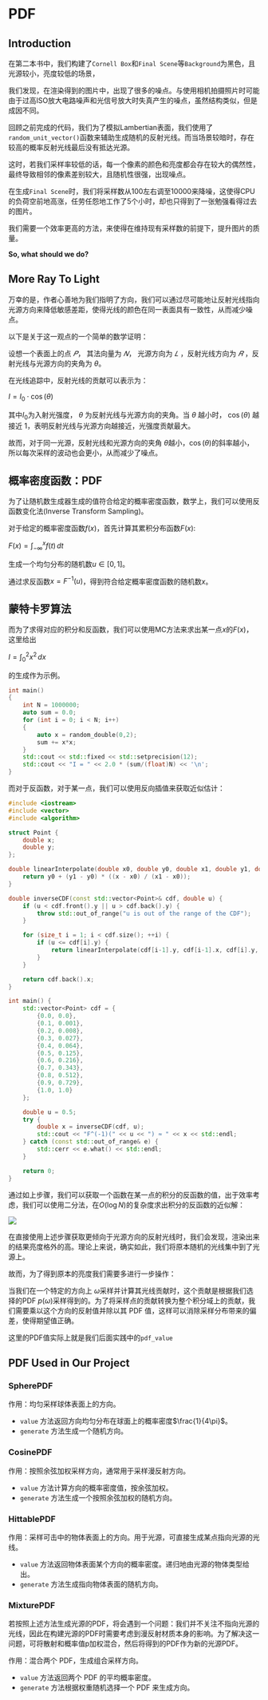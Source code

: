 
<script type="text/javascript" src="http://cdn.mathjax.org/mathjax/latest/MathJax.js?config=TeX-AMS-MML_HTMLorMML"></script>
<script type="text/x-mathjax-config">
    MathJax.Hub.Config({ tex2jax: {inlineMath: [['$', '$']]}, messageStyle: "none" });
</script>

# PDF

## Introduction

在第二本书中，我们构建了`Cornell Box`和`Final Scene`等`Background`为黑色，且光源较小，亮度较低的场景，

我们发现，在渲染得到的图片中，出现了很多的噪点。与使用相机拍摄照片时可能由于过高ISO放大电路噪声和光信号放大时失真产生的噪点，虽然结构类似，但是成因不同。

回顾之前完成的代码，我们为了模拟Lambertian表面，我们使用了`random_unit_vector()`函数来辅助生成随机的反射光线。而当场景较暗时，存在较高的概率反射光线最后没有抵达光源。

这时，若我们采样率较低的话，每一个像素的颜色和亮度都会存在较大的偶然性，最终导致相邻的像素差别较大，且随机性很强，出现噪点。

在生成`Final Scene`时，我们将采样数从100左右调至10000来降噪，这使得CPU的负荷空前地高涨，任劳任怨地工作了5个小时，却也只得到了一张勉强看得过去的图片。

我们需要一个效率更高的方法，来使得在维持现有采样数的前提下，提升图片的质量。

**So, what should we do?**

## More Ray To Light

万幸的是，作者心善地为我们指明了方向，我们可以通过尽可能地让反射光线指向光源方向来降低敏感差距，使得光线的颜色在同一表面具有一致性，从而减少噪点。

以下是关于这一观点的一个简单的数学证明：

设想一个表面上的点 $𝑃$， 其法向量为 $𝑁$， 光源方向为 $𝐿$ ，反射光线方向为 $𝑅$ ，反射光线与光源方向的夹角为 $\theta$。

在光线追踪中，反射光线的贡献可以表示为：

$I = I_0 \cdot \cos(\theta)$

其中$I_0$为入射光强度， $\theta$ 为反射光线与光源方向的夹角。当 $\theta$ 越小时， $\cos(\theta)$ 越接近 1，表明反射光线与光源方向越接近，光强度贡献最大。

故而，对于同一光源，反射光线和光源方向的夹角 $\theta$越小，$\cos(\theta)$的斜率越小，所以每次采样的波动也会更小，从而减少了噪点。

## 概率密度函数：PDF

为了让随机数生成器生成的值符合给定的概率密度函数，数学上，我们可以使用反函数变化法(Inverse Transform Sampling)。

对于给定的概率密度函数$f(x)$，首先计算其累积分布函数$F(x)$:

$F(x) = \int_{-\infty}^{x} f(t) \, dt$

生成一个均匀分布的随机数$u ∈[0, 1]$。

通过求反函数$x = F^{-1}(u)$，得到符合给定概率密度函数的随机数$x$。

## 蒙特卡罗算法

而为了求得对应的积分和反函数，我们可以使用MC方法来求出某一点$x$的$F(x)$，这里给出

$I = \int_{0}^{2} x^2\, dx$

的生成作为示例。

```c++
int main() 
{
    int N = 1000000;
    auto sum = 0.0;
    for (int i = 0; i < N; i++) 
    {
        auto x = random_double(0,2);
        sum += x*x;
    }
    std::cout << std::fixed << std::setprecision(12);
    std::cout << "I = " << 2.0 * (sum/(float)N) << '\n';
}
```

而对于反函数，对于某一点，我们可以使用反向插值来获取近似估计：

```c++
#include <iostream>
#include <vector>
#include <algorithm>

struct Point {
    double x;
    double y;
};

double linearInterpolate(double x0, double y0, double x1, double y1, double x) {
    return y0 + (y1 - y0) * ((x - x0) / (x1 - x0));
}

double inverseCDF(const std::vector<Point>& cdf, double u) {
    if (u < cdf.front().y || u > cdf.back().y) {
        throw std::out_of_range("u is out of the range of the CDF");
    }

    for (size_t i = 1; i < cdf.size(); ++i) {
        if (u <= cdf[i].y) {
            return linearInterpolate(cdf[i-1].y, cdf[i-1].x, cdf[i].y, cdf[i].x, u);
        }
    }

    return cdf.back().x;
}

int main() {
    std::vector<Point> cdf = {
        {0.0, 0.0},
        {0.1, 0.001},
        {0.2, 0.008},
        {0.3, 0.027},
        {0.4, 0.064},
        {0.5, 0.125},
        {0.6, 0.216},
        {0.7, 0.343},
        {0.8, 0.512},
        {0.9, 0.729},
        {1.0, 1.0}
    };

    double u = 0.5;
    try {
        double x = inverseCDF(cdf, u);
        std::cout << "F^(-1)(" << u << ") ≈ " << x << std::endl;
    } catch (const std::out_of_range& e) {
        std::cerr << e.what() << std::endl;
    }

    return 0;
}
```

通过如上步骤，我们可以获取一个函数在某一点的积分的反函数的值，出于效率考虑，我们可以使用二分法，在$O(\log N)$的复杂度求出积分的反函数的近似解：

![](./logN.jpg)

在直接使用上述步骤获取更倾向于光源方向的反射光线时，我们会发现，渲染出来的结果亮度格外的高。理论上来说，确实如此，我们将原本随机的光线集中到了光源上。

故而，为了得到原本的亮度我们需要多进行一步操作：

当我们在一个特定的方向上 $\omega$采样并计算其光线贡献时，这个贡献是根据我们选择的PDF $p(\omega)$采样得到的。为了将采样点的贡献转换为整个积分域上的贡献，我们需要乘以这个方向的反射值并除以其 PDF 值，这样可以消除采样分布带来的偏差，使得期望值正确。

这里的PDF值实际上就是我们后面实践中的`pdf_value`

## PDF Used in Our Project

### SpherePDF

作用：均匀采样球体表面上的方向。

- `value` 方法返回方向均匀分布在球面上的概率密度$\frac{1}{4\pi}$。
- `generate` 方法生成一个随机方向。

### CosinePDF

作用：按照余弦加权采样方向，通常用于采样漫反射方向。

- `value` 方法计算方向的概率密度值，按余弦加权。
- `generate` 方法生成一个按照余弦加权的随机方向。

### HittablePDF

作用：采样可击中的物体表面上的方向。用于光源，可直接生成某点指向光源的光线。

- `value` 方法返回物体表面某个方向的概率密度。递归地由光源的物体类型给出。
- `generate` 方法生成指向物体表面的随机方向。

### MixturePDF

若按照上述方法生成光源的PDF，将会遇到一个问题：我们并不关注不指向光源的光线，因此在构建光源的PDF时需要考虑到漫反射材质本身的影响。为了解决这一问题，可将散射和概率值p加权混合，然后将得到的PDF作为新的光源PDF。

作用：混合两个 PDF，生成组合采样方向。

- `value` 方法返回两个 PDF 的平均概率密度。
- `generate` 方法根据权重随机选择一个 PDF 来生成方向。